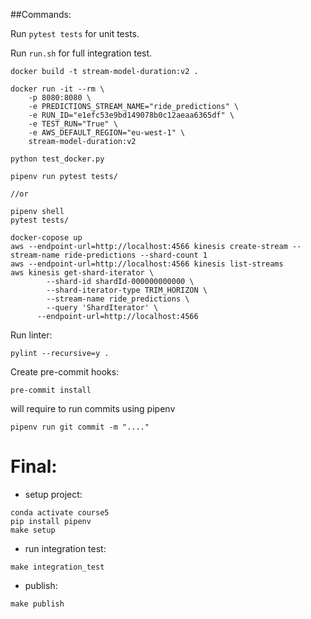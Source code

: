 
##Commands:

Run `pytest tests` for unit tests.

Run `run.sh` for full integration test.

```
docker build -t stream-model-duration:v2 .
```

```
docker run -it --rm \
    -p 8080:8080 \
    -e PREDICTIONS_STREAM_NAME="ride_predictions" \
    -e RUN_ID="e1efc53e9bd149078b0c12aeaa6365df" \
    -e TEST_RUN="True" \
    -e AWS_DEFAULT_REGION="eu-west-1" \
    stream-model-duration:v2

```


```
python test_docker.py
```

```
pipenv run pytest tests/

//or

pipenv shell
pytest tests/
```


```
docker-copose up
aws --endpoint-url=http://localhost:4566 kinesis create-stream --stream-name ride-predictions --shard-count 1
aws --endpoint-url=http://localhost:4566 kinesis list-streams
aws kinesis get-shard-iterator \
        --shard-id shardId-000000000000 \
        --shard-iterator-type TRIM_HORIZON \
        --stream-name ride_predictions \
        --query 'ShardIterator' \
      --endpoint-url=http://localhost:4566
```


Run linter:
```
pylint --recursive=y .
```

Create pre-commit hooks:
```
pre-commit install
```

will require to run commits using pipenv
```
pipenv run git commit -m "...."
```


# Final:

- setup project:
```
conda activate course5
pip install pipenv
make setup
```

- run integration test:
```
make integration_test
```

- publish:
```
make publish
```
